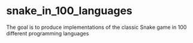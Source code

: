 # snake_in_100_languages
The goal is to produce implementations of the classic Snake game in 100 different programming languages
